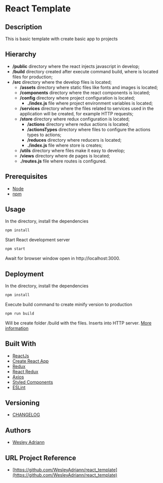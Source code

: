 React Template
============

## Description

This is basic template with create basic app to projects

## Hierarchy

- **/public** directory where the react injects javascript in develop;
- **/build** directory created after execute command build, where is located files for production;
- **/src** directory where the develop files is located;
  - **/assets** directory where static files like fonts and images is located;
  - **/components** directory where the react components is located;
  - **/config** directory where project configuration is located;
    - **./index.js** file where project environment variables is located;
  - **/services** directory where the files related to services used in the application will be created, for example HTTP requests;
  - **/store** directory where redux configuration is located;
    - **/actions** directory where redux actions is located;
    - **/actionsTypes** directory where files to configure the actions types to actions;
    - **/reduces** directory where reducers is located;
    - **./index.js** file where store is creates;
  - **/utils** directory where files make it easy to develop;
  - **/views** directory where de pages is located;
  - **./routes.js** file where routes is configured.

## Prerequisites

- [Node](https://nodejs.org/)
- [npm](https://www.npmjs.com)

## Usage

In the directory, install the dependencies
```bash
npm install
```
Start React development server
```bash
npm start
```
Await for browser window open in http://localhost:3000.

## Deployment
In the directory, install the dependencies
```bash
npm install
```
Execute build command to create minify version to production
```bash
npm run build
```
Will be create folder /build with the files. Inserts into HTTP server. [More information](https://create-react-app.dev/docs/deployment/)

## Built With

- [ReactJs](https://reactjs.org)
- [Create React App](https://create-react-app.dev)
- [Redux](https://redux.js.org)
- [React Redux](https://react-redux.js.org)
- [Axios](https://github.com/axios/axios)
- [Styled Components](https://www.styled-components.com)
- [ESLint](https://eslint.org)

## Versioning

- [CHANGELOG](CHANGELOG.md)

## Authors

- [Wesley Adriann](https://github.com/WesleyAdriann)

## URL Project Reference

- [https://github.com/WesleyAdriann/react_template](https://github.com/WesleyAdriann/react_template)
